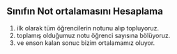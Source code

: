 ## Sınıfın Not ortalamasını Hesaplama

1. ilk olarak tüm öğrencilerin notunu alıp topluyoruz.
2. toplamış olduğumuz notu öğrenci sayısına bölüyoruz.
3. ve enson kalan sonuc bizim ortalamamız oluyor.
